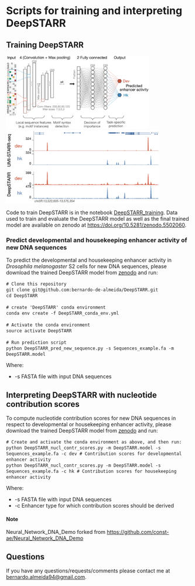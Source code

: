 # Scripts for training and interpreting DeepSTARR

## Training DeepSTARR

<p float="left" style="margin-bottom:0;margin-top:0;">
    <img height="200" src="../img/DeepSTARR.png">
    <img height="200" src="../img/DeepSTARR_predictions.png">
</p>

Code to train DeepSTARR is in the notebook [DeepSTARR_training](DeepSTARR_training.ipynb).
Data used to train and evaluate the DeepSTARR model as well as the final trained model are available on zenodo at https://doi.org/10.5281/zenodo.5502060.

### Predict developmental and housekeeping enhancer activity of new DNA sequences
To predict the developmental and housekeeping enhancer activity in *Drosophila melanogaster* S2 cells for new DNA sequences, please download the trained DeepSTARR model from [zenodo](https://doi.org/10.5281/zenodo.5502060) and run:
```
# Clone this repository
git clone git@github.com:bernardo-de-almeida/DeepSTARR.git
cd DeepSTARR

# create 'DeepSTARR' conda environment
conda env create -f DeepSTARR_conda_env.yml

# Activate the conda environment
source activate DeepSTARR

# Run prediction script
python DeepSTARR_pred_new_sequence.py -s Sequences_example.fa -m DeepSTARR.model
```
Where:
* -s FASTA file with input DNA sequences

## Interpreting DeepSTARR with nucleotide contribution scores
To compute nucleotide contribution scores for new DNA sequences in respect to developmental or housekeeping enhancer activity, please download the trained DeepSTARR model from [zenodo](https://doi.org/10.5281/zenodo.5502060) and run:
```
# Create and activate the conda environment as above, and then run:
python DeepSTARR_nucl_contr_scores.py -m DeepSTARR.model -s Sequences_example.fa -c dev # Contribution scores for developmental enhancer activity
python DeepSTARR_nucl_contr_scores.py -m DeepSTARR.model -s Sequences_example.fa -c hk # Contribution scores for housekeeping enhancer activity
```
Where:
* -s FASTA file with input DNA sequences
* -c Enhancer type for which contribution scores should be derived

#### Note
Neural_Network_DNA_Demo forked from https://github.com/const-ae/Neural_Network_DNA_Demo

## Questions
If you have any questions/requests/comments please contact me at [bernardo.almeida94@gmail.com](mailto:bernardo.almeida94@gmail.com).
